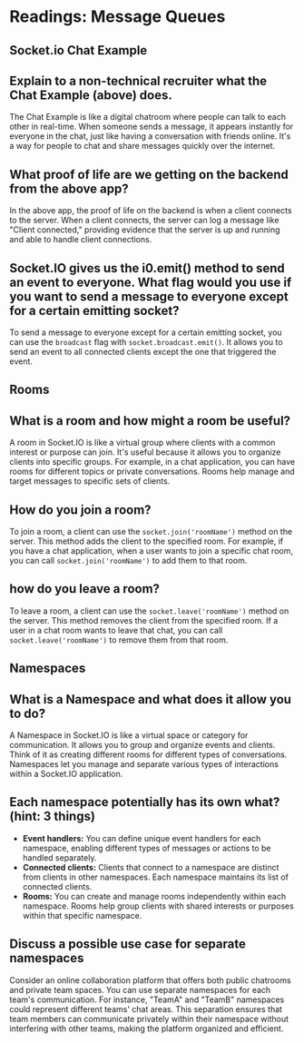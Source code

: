 # Readings: Message Queues

## Socket.io Chat Example

## Explain to a non-technical recruiter what the Chat Example (above) does.

The Chat Example is like a digital chatroom where people can talk to each other in real-time. When someone sends a message, it appears instantly for everyone in the chat, just like having a conversation with friends online. It's a way for people to chat and share messages quickly over the internet.

## What proof of life are we getting on the backend from the above app?

In the above app, the proof of life on the backend is when a client connects to the server. When a client connects, the server can log a message like "Client connected," providing evidence that the server is up and running and able to handle client connections.

## Socket.IO gives us the i0.emit() method to send an event to everyone. What flag would you use if you want to send a message to everyone except for a certain emitting socket?

To send a message to everyone except for a certain emitting socket, you can use the `broadcast` flag with `socket.broadcast.emit()`. It allows you to send an event to all connected clients except the one that triggered the event.

## Rooms

## What is a room and how might a room be useful?

A room in Socket.IO is like a virtual group where clients with a common interest or purpose can join. It's useful because it allows you to organize clients into specific groups. For example, in a chat application, you can have rooms for different topics or private conversations. Rooms help manage and target messages to specific sets of clients.

## How do you join a room?

To join a room, a client can use the `socket.join('roomName')` method on the server. This method adds the client to the specified room. For example, if you have a chat application, when a user wants to join a specific chat room, you can call `socket.join('roomName')` to add them to that room.

## how do you leave a room?

To leave a room, a client can use the `socket.leave('roomName')` method on the server. This method removes the client from the specified room. If a user in a chat room wants to leave that chat, you can call `socket.leave('roomName')` to remove them from that room.

## Namespaces

## What is a Namespace and what does it allow you to do?

A Namespace in Socket.IO is like a virtual space or category for communication. It allows you to group and organize events and clients. Think of it as creating different rooms for different types of conversations. Namespaces let you manage and separate various types of interactions within a Socket.IO application.

## Each namespace potentially has its own what? (hint: 3 things)

* **Event handlers:** You can define unique event handlers for each namespace, enabling different types of messages or actions to be handled separately.
* **Connected clients:** Clients that connect to a namespace are distinct from clients in other namespaces. Each namespace maintains its list of connected clients.
* **Rooms:** You can create and manage rooms independently within each namespace. Rooms help group clients with shared interests or purposes within that specific namespace.

## Discuss a possible use case for separate namespaces

Consider an online collaboration platform that offers both public chatrooms and private team spaces. You can use separate namespaces for each team's communication. For instance, "TeamA" and "TeamB" namespaces could represent different teams' chat areas. This separation ensures that team members can communicate privately within their namespace without interfering with other teams, making the platform organized and efficient.
